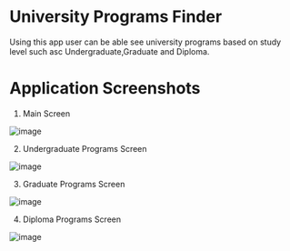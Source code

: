 # University Programs Finder
Using this app user can be able see university programs based on study level such asc Undergraduate,Graduate and Diploma.

# Application Screenshots

1. Main Screen
   
![image](https://github.com/user-attachments/assets/1995bdbf-b113-420d-bc59-47bd6ef3bda7)

2. Undergraduate Programs Screen
   
![image](https://github.com/user-attachments/assets/a35d614a-ccb9-4643-8f19-d28eba8565c2)

3. Graduate Programs Screen
   
 ![image](https://github.com/user-attachments/assets/b82f089c-7f1c-4ea6-ac10-3bbe9f6915d5)

4. Diploma Programs Screen

![image](https://github.com/user-attachments/assets/8e9163a8-09a3-4d90-b63e-a87167a4e402)

